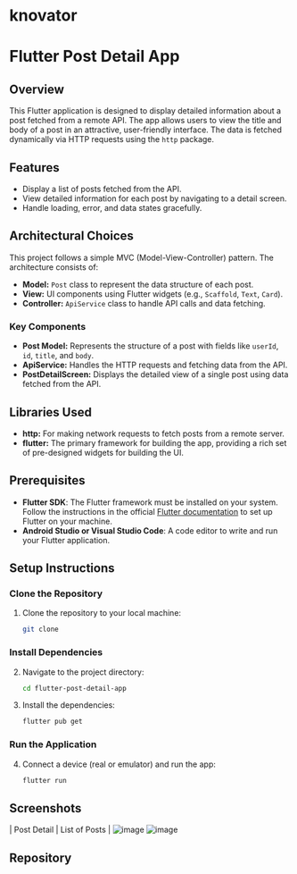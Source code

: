 # knovator

# Flutter Post Detail App

## Overview
This Flutter application is designed to display detailed information about a post fetched from a remote API. The app allows users to view the title and body of a post in an attractive, user-friendly interface. The data is fetched dynamically via HTTP requests using the `http` package.

## Features
- Display a list of posts fetched from the API.
- View detailed information for each post by navigating to a detail screen.
- Handle loading, error, and data states gracefully.

## Architectural Choices
This project follows a simple MVC (Model-View-Controller) pattern. The architecture consists of:
- **Model:** `Post` class to represent the data structure of each post.
- **View:** UI components using Flutter widgets (e.g., `Scaffold`, `Text`, `Card`).
- **Controller:** `ApiService` class to handle API calls and data fetching.

### Key Components
- **Post Model:** Represents the structure of a post with fields like `userId`, `id`, `title`, and `body`.
- **ApiService:** Handles the HTTP requests and fetching data from the API.
- **PostDetailScreen:** Displays the detailed view of a single post using data fetched from the API.

## Libraries Used
- **http:** For making network requests to fetch posts from a remote server.
- **flutter:** The primary framework for building the app, providing a rich set of pre-designed widgets for building the UI.

## Prerequisites
- **Flutter SDK**: The Flutter framework must be installed on your system. Follow the instructions in the official [Flutter documentation](https://flutter.dev/docs/get-started/install) to set up Flutter on your machine.
- **Android Studio or Visual Studio Code**: A code editor to write and run your Flutter application.
  
## Setup Instructions

### Clone the Repository
1. Clone the repository to your local machine:
    ```bash
    git clone 
    ```
  
### Install Dependencies
2. Navigate to the project directory:
    ```bash
    cd flutter-post-detail-app
    ```

3. Install the dependencies:
    ```bash
    flutter pub get
    ```

### Run the Application
4. Connect a device (real or emulator) and run the app:
    ```bash
    flutter run
    ```

## Screenshots

| Post Detail | List of Posts |
![image](https://github.com/user-attachments/assets/aa95b478-a556-45bc-b63d-a85990d544d6)
![image](https://github.com/user-attachments/assets/77ceec99-86b9-4cf6-a72c-abb222e285e3)



## Repository

